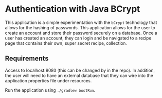 # Authentication with Java BCrypt

This application is a simple experimentation with the `bCrypt` technology that allows for the hashing of passwords. This application allows for the user to create an account and store their password securely on a database. Once a user has created an account, they can login and be navigated to a recipe page that contains their own, super secret recipe, collection.

## Requirements

Access to localhost:8080 (this can be changed by in the repo). In addition, the user will need to have an external database that they can wire into the application properties file under resources.

Run the application using `./gradlew bootRun`.
